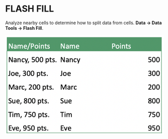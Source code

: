 # FLASH FILL

Analyze nearby cells to determine how to split data from cells. **Data &rarr; Data Tools &rarr; Flash Fill**.

![Flash Fill](../assets/flash_fill.png)
